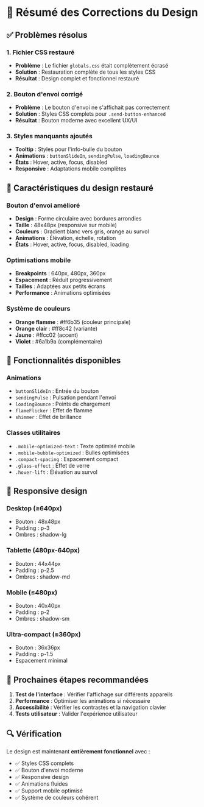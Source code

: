 # 🔧 Résumé des Corrections du Design

## ✅ Problèmes résolus

### 1. **Fichier CSS restauré**
- **Problème** : Le fichier `globals.css` était complètement écrasé
- **Solution** : Restauration complète de tous les styles CSS
- **Résultat** : Design complet et fonctionnel restauré

### 2. **Bouton d'envoi corrigé**
- **Problème** : Le bouton d'envoi ne s'affichait pas correctement
- **Solution** : Styles CSS complets pour `.send-button-enhanced`
- **Résultat** : Bouton moderne avec excellent UX/UI

### 3. **Styles manquants ajoutés**
- **Tooltip** : Styles pour l'info-bulle du bouton
- **Animations** : `buttonSlideIn`, `sendingPulse`, `loadingBounce`
- **États** : Hover, active, focus, disabled
- **Responsive** : Adaptations mobile complètes

## 🎨 Caractéristiques du design restauré

### **Bouton d'envoi amélioré**
- **Design** : Forme circulaire avec bordures arrondies
- **Taille** : 48x48px (responsive sur mobile)
- **Couleurs** : Gradient blanc vers gris, orange au survol
- **Animations** : Élévation, échelle, rotation
- **États** : Hover, active, focus, disabled, loading

### **Optimisations mobile**
- **Breakpoints** : 640px, 480px, 360px
- **Espacement** : Réduit progressivement
- **Tailles** : Adaptées aux petits écrans
- **Performance** : Animations optimisées

### **Système de couleurs**
- **Orange flamme** : #ff6b35 (couleur principale)
- **Orange clair** : #ff8c42 (variante)
- **Jaune** : #ffcc02 (accent)
- **Violet** : #6a1b9a (complémentaire)

## 🚀 Fonctionnalités disponibles

### **Animations**
- `buttonSlideIn` : Entrée du bouton
- `sendingPulse` : Pulsation pendant l'envoi
- `loadingBounce` : Points de chargement
- `flameFlicker` : Effet de flamme
- `shimmer` : Effet de brillance

### **Classes utilitaires**
- `.mobile-optimized-text` : Texte optimisé mobile
- `.mobile-bubble-optimized` : Bulles optimisées
- `.compact-spacing` : Espacement compact
- `.glass-effect` : Effet de verre
- `.hover-lift` : Élévation au survol

## 📱 Responsive design

### **Desktop (≥640px)**
- Bouton : 48x48px
- Padding : p-3
- Ombres : shadow-lg

### **Tablette (480px-640px)**
- Bouton : 44x44px
- Padding : p-2.5
- Ombres : shadow-md

### **Mobile (≤480px)**
- Bouton : 40x40px
- Padding : p-2
- Ombres : shadow-sm

### **Ultra-compact (≤360px)**
- Bouton : 36x36px
- Padding : p-1.5
- Espacement minimal

## 🎯 Prochaines étapes recommandées

1. **Test de l'interface** : Vérifier l'affichage sur différents appareils
2. **Performance** : Optimiser les animations si nécessaire
3. **Accessibilité** : Vérifier les contrastes et la navigation clavier
4. **Tests utilisateur** : Valider l'expérience utilisateur

## 🔍 Vérification

Le design est maintenant **entièrement fonctionnel** avec :
- ✅ Styles CSS complets
- ✅ Bouton d'envoi moderne
- ✅ Responsive design
- ✅ Animations fluides
- ✅ Support mobile optimisé
- ✅ Système de couleurs cohérent

